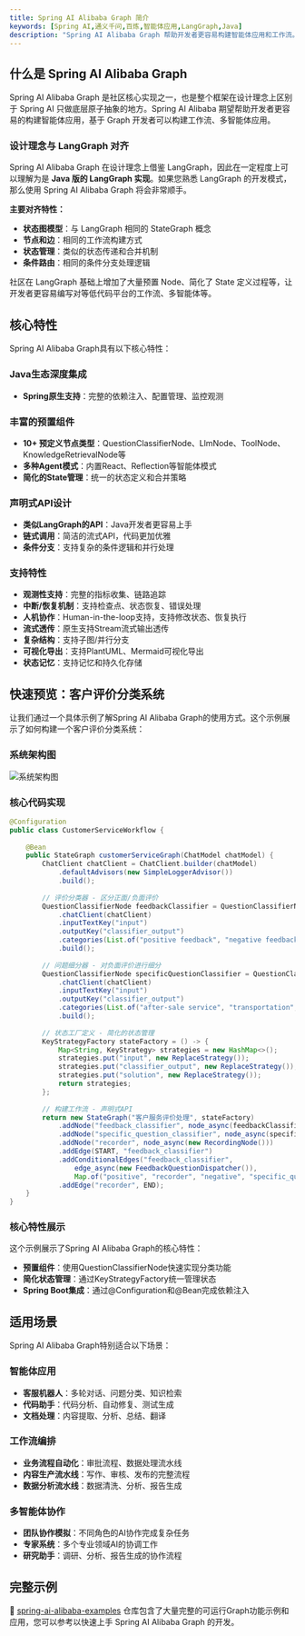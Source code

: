 ```yaml
---
title: Spring AI Alibaba Graph 简介
keywords: [Spring AI,通义千问,百炼,智能体应用,LangGraph,Java]
description: "Spring AI Alibaba Graph 帮助开发者更容易构建智能体应用和工作流。"
---
```


## 什么是 Spring AI Alibaba Graph

Spring AI Alibaba Graph 是社区核心实现之一，也是整个框架在设计理念上区别于 Spring AI 只做底层原子抽象的地方。Spring AI Alibaba 期望帮助开发者更容易的构建智能体应用，基于 Graph 开发者可以构建工作流、多智能体应用。

### 设计理念与 LangGraph 对齐

Spring AI Alibaba Graph 在设计理念上借鉴 LangGraph，因此在一定程度上可以理解为是 **Java 版的 LangGraph 实现**。如果您熟悉 LangGraph 的开发模式，那么使用 Spring AI Alibaba Graph 将会非常顺手。

**主要对齐特性：**
- **状态图模型**：与 LangGraph 相同的 StateGraph 概念
- **节点和边**：相同的工作流构建方式
- **状态管理**：类似的状态传递和合并机制
- **条件路由**：相同的条件分支处理逻辑

社区在 LangGraph 基础上增加了大量预置 Node、简化了 State 定义过程等，让开发者更容易编写对等低代码平台的工作流、多智能体等。

## 核心特性

Spring AI Alibaba Graph具有以下核心特性：

### Java生态深度集成
- **Spring原生支持**：完整的依赖注入、配置管理、监控观测

### 丰富的预置组件
- **10+ 预定义节点类型**：QuestionClassifierNode、LlmNode、ToolNode、KnowledgeRetrievalNode等
- **多种Agent模式**：内置React、Reflection等智能体模式
- **简化的State管理**：统一的状态定义和合并策略

### 声明式API设计
- **类似LangGraph的API**：Java开发者更容易上手
- **链式调用**：简洁的流式API，代码更加优雅
- **条件分支**：支持复杂的条件逻辑和并行处理

### 支持特性
- **观测性支持**：完整的指标收集、链路追踪
- **中断/恢复机制**：支持检查点、状态恢复、错误处理
- **人机协作**：Human-in-the-loop支持，支持修改状态、恢复执行
- **流式透传**：原生支持Stream流式输出透传
- **复杂结构**：支持子图/并行分支
- **可视化导出**：支持PlantUML、Mermaid可视化导出
- **状态记忆**：支持记忆和持久化存储

## 快速预览：客户评价分类系统

让我们通过一个具体示例了解Spring AI Alibaba Graph的使用方式。这个示例展示了如何构建一个客户评价分类系统：

### 系统架构图

![系统架构图](/img/user/ai/tutorials/graph/introduction/customer-service-workflow.svg)

### 核心代码实现

```java
@Configuration
public class CustomerServiceWorkflow {
    
    @Bean
    public StateGraph customerServiceGraph(ChatModel chatModel) {
        ChatClient chatClient = ChatClient.builder(chatModel)
            .defaultAdvisors(new SimpleLoggerAdvisor())
            .build();
        
        // 评价分类器 - 区分正面/负面评价
        QuestionClassifierNode feedbackClassifier = QuestionClassifierNode.builder()
            .chatClient(chatClient)
            .inputTextKey("input")
            .outputKey("classifier_output")
            .categories(List.of("positive feedback", "negative feedback"))
            .build();
        
        // 问题细分器 - 对负面评价进行细分
        QuestionClassifierNode specificQuestionClassifier = QuestionClassifierNode.builder()
            .chatClient(chatClient)
            .inputTextKey("input")
            .outputKey("classifier_output")
            .categories(List.of("after-sale service", "transportation", "product quality", "others"))
            .build();
        
        // 状态工厂定义 - 简化的状态管理
        KeyStrategyFactory stateFactory = () -> {
            Map<String, KeyStrategy> strategies = new HashMap<>();
            strategies.put("input", new ReplaceStrategy());
            strategies.put("classifier_output", new ReplaceStrategy());
            strategies.put("solution", new ReplaceStrategy());
            return strategies;
        };
        
        // 构建工作流 - 声明式API
        return new StateGraph("客户服务评价处理", stateFactory)
            .addNode("feedback_classifier", node_async(feedbackClassifier))
            .addNode("specific_question_classifier", node_async(specificQuestionClassifier))
            .addNode("recorder", node_async(new RecordingNode()))
            .addEdge(START, "feedback_classifier")
            .addConditionalEdges("feedback_classifier",
                edge_async(new FeedbackQuestionDispatcher()),
                Map.of("positive", "recorder", "negative", "specific_question_classifier"))
            .addEdge("recorder", END);
    }
}
```

### 核心特性展示

这个示例展示了Spring AI Alibaba Graph的核心特性：
- **预置组件**：使用QuestionClassifierNode快速实现分类功能
- **简化状态管理**：通过KeyStrategyFactory统一管理状态
- **Spring Boot集成**：通过@Configuration和@Bean完成依赖注入

## 适用场景

Spring AI Alibaba Graph特别适合以下场景：

### 智能体应用
- **客服机器人**：多轮对话、问题分类、知识检索
- **代码助手**：代码分析、自动修复、测试生成
- **文档处理**：内容提取、分析、总结、翻译

### 工作流编排
- **业务流程自动化**：审批流程、数据处理流水线
- **内容生产流水线**：写作、审核、发布的完整流程
- **数据分析流水线**：数据清洗、分析、报告生成

### 多智能体协作
- **团队协作模拟**：不同角色的AI协作完成复杂任务
- **专家系统**：多个专业领域AI的协调工作
- **研究助手**：调研、分析、报告生成的协作流程

## 完整示例

🔗 [spring-ai-alibaba-examples](https://github.com/springaialibaba/spring-ai-alibaba-examples/tree/main/spring-ai-alibaba-graph-example) 仓库包含了大量完整的可运行Graph功能示例和应用，您可以参考以快速上手 Spring AI Alibaba Graph 的开发。